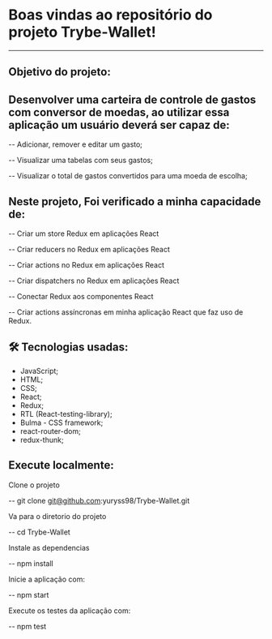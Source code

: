 # Boas vindas ao repositório do projeto Trybe-Wallet!

---

## Objetivo do projeto:

## Desenvolver uma carteira de controle de gastos com conversor de moedas, ao utilizar essa aplicação um usuário deverá ser capaz de:

  -- Adicionar, remover e editar um gasto;

  -- Visualizar uma tabelas com seus gastos;

  -- Visualizar o total de gastos convertidos para uma moeda de escolha;


## Neste projeto, Foi verificado a minha capacidade de:

  -- Criar um store Redux em aplicações React

  -- Criar reducers no Redux em aplicações React

  -- Criar actions no Redux em aplicações React

  -- Criar dispatchers no Redux em aplicações React

  -- Conectar Redux aos componentes React

  -- Criar actions assíncronas em minha aplicação React que faz uso de Redux.

## 🛠 Tecnologias usadas:

* JavaScript;
* HTML;
* CSS;
* React;
* Redux;
* RTL (React-testing-library);
* Bulma - CSS framework;
* react-router-dom;
* redux-thunk;

## Execute localmente:

Clone o projeto

  -- git clone git@github.com:yuryss98/Trybe-Wallet.git

Va para o diretorio do projeto

  -- cd Trybe-Wallet

Instale as dependencias

  -- npm install
  
Inicie a aplicação com:

  -- npm start
  
Execute os testes da aplicação com:

  -- npm test
